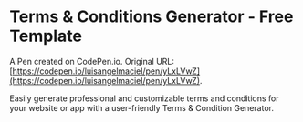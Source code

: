 # Terms & Conditions Generator - Free Template

A Pen created on CodePen.io. Original URL: [https://codepen.io/luisangelmaciel/pen/yLxLVwZ](https://codepen.io/luisangelmaciel/pen/yLxLVwZ).

Easily generate professional and customizable terms and conditions for your website or app with a user-friendly Terms & Condition Generator.